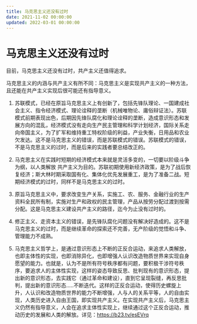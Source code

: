 ```yaml
---
title: 马克思主义还没有过时
date: 2021-11-02 00:00:00
updated: 2022-03-01 00:00:00
---
```


# 马克思主义还没有过时

目前，马克思主义还没有过时，共产主义还值得追求。

马克思主义的内涵与共产主义有所不同：马克思主义是实现共产主义的一种方法，且还能在共产主义实现后很可能还有指导意义。

1. 苏联模式，已经在原旨马克思主义上有创新了，包括先锋队理论、一国建成社会主义、指令经济模式、理论诠释的垄断（机械唯物论、庸俗辩证法）。苏联模式前期表现出色，后期因先锋队腐化和理论诠释的垄断，造成意识形态和发展方向的混乱，经济模式没有走向生产民主管理和科学计划经济，国际关系走向帝国主义，为了扩军和维持重工特权阶级的利益，产业失衡，日用品和农业欠发达。这不是马克思主义的错误，而是苏联模式的错误。苏联模式的错误，不是马克思主义的过时，而是后来的实践者要总结改正的。

2. 马克思主义在实践时短期的经济模式本来就是灵活多变的，一切要以阶级斗争为纲，以人类解放 共产主义为目的。苏联初期使用新经济政策，是为了战后恢复经济；斯大林时期采取国有化、集体化优先发展重工，是为了准备二战。短期经济模式的过时，同样不是马克思主义的过时。

3. 原旨马克思主义中，要求改变生产关系，实施工、农、服务、金融行业的生产资料全民所有制，实施对生产和政权的民主管理，产品从按劳分配过渡到按需分配。这是马克思主义建设共产主义的路径，迄今为止没有过时的。

4. 修正主义、走资本主义的错误，是先锋队腐化问题没有解决好造成的。这不是马克思主义的过时，而是继续革命的探索还不完善，无产阶级的觉悟和斗争、管理能力不成熟。

5. 马克思主义哲学上，是通过意识形态上不断的正反合运动，来追求人类解放，也即主体性的实现，也即消除异化，也即增强人认识改造物质世界来实现自身愿望的能力。也就是，认为不是所有符号秩序都有问题，要积极干涉符号秩序，要追求人的主体性实现，这样的姿态导致反思、批判现有的意识形态，提出新的意识形态，去实践它（通过革命和建设），直到它呈现裂缝，再反思批判，提出新的意识形态.....不断迭代。这样的正反合运动，使得历史螺旋上升，人认识和改造物质世界的能力不断增强，人与人的关系平等，人的自由实现，人类历史进入自由王国，即实现共产主义。在实现共产主义后，马克思主义仍然有指导意义，人会在追求主体性实现上，继续通过这个正反合运动，推动历史的发展和人类的解放。详见：https://b23.tv/esEVrq

